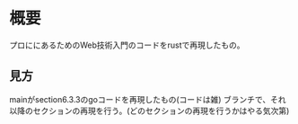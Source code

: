 # 概要
プロににあるためのWeb技術入門のコードをrustで再現したもの。

## 見方
mainがsection6.3.3のgoコードを再現したもの(コードは雑)
ブランチで、それ以降のセクションの再現を行う。(どのセクションの再現を行うかはやる気次第)